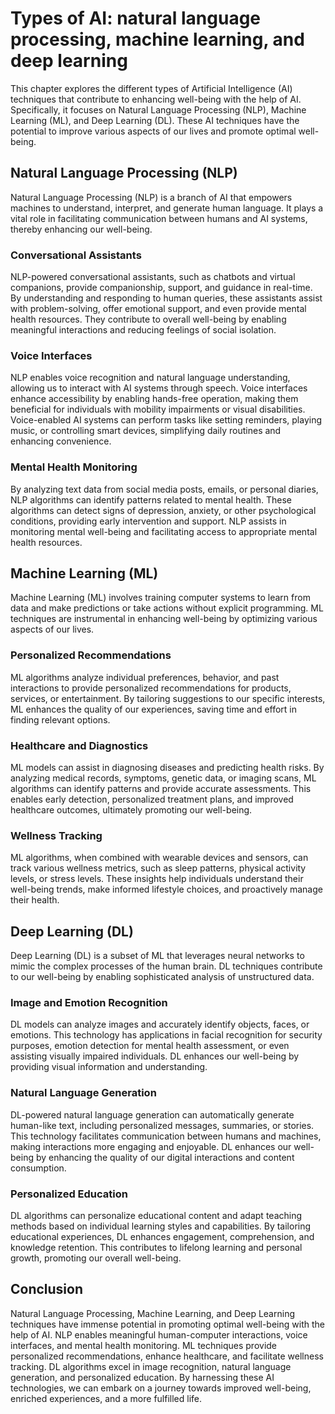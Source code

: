 # Types of AI: natural language processing, machine learning, and deep learning

This chapter explores the different types of Artificial Intelligence (AI) techniques that contribute to enhancing well-being with the help of AI. Specifically, it focuses on Natural Language Processing (NLP), Machine Learning (ML), and Deep Learning (DL). These AI techniques have the potential to improve various aspects of our lives and promote optimal well-being.

## Natural Language Processing (NLP)

Natural Language Processing (NLP) is a branch of AI that empowers machines to understand, interpret, and generate human language. It plays a vital role in facilitating communication between humans and AI systems, thereby enhancing our well-being.

### Conversational Assistants

NLP-powered conversational assistants, such as chatbots and virtual companions, provide companionship, support, and guidance in real-time. By understanding and responding to human queries, these assistants assist with problem-solving, offer emotional support, and even provide mental health resources. They contribute to overall well-being by enabling meaningful interactions and reducing feelings of social isolation.

### Voice Interfaces

NLP enables voice recognition and natural language understanding, allowing us to interact with AI systems through speech. Voice interfaces enhance accessibility by enabling hands-free operation, making them beneficial for individuals with mobility impairments or visual disabilities. Voice-enabled AI systems can perform tasks like setting reminders, playing music, or controlling smart devices, simplifying daily routines and enhancing convenience.

### Mental Health Monitoring

By analyzing text data from social media posts, emails, or personal diaries, NLP algorithms can identify patterns related to mental health. These algorithms can detect signs of depression, anxiety, or other psychological conditions, providing early intervention and support. NLP assists in monitoring mental well-being and facilitating access to appropriate mental health resources.

## Machine Learning (ML)

Machine Learning (ML) involves training computer systems to learn from data and make predictions or take actions without explicit programming. ML techniques are instrumental in enhancing well-being by optimizing various aspects of our lives.

### Personalized Recommendations

ML algorithms analyze individual preferences, behavior, and past interactions to provide personalized recommendations for products, services, or entertainment. By tailoring suggestions to our specific interests, ML enhances the quality of our experiences, saving time and effort in finding relevant options.

### Healthcare and Diagnostics

ML models can assist in diagnosing diseases and predicting health risks. By analyzing medical records, symptoms, genetic data, or imaging scans, ML algorithms can identify patterns and provide accurate assessments. This enables early detection, personalized treatment plans, and improved healthcare outcomes, ultimately promoting our well-being.

### Wellness Tracking

ML algorithms, when combined with wearable devices and sensors, can track various wellness metrics, such as sleep patterns, physical activity levels, or stress levels. These insights help individuals understand their well-being trends, make informed lifestyle choices, and proactively manage their health.

## Deep Learning (DL)

Deep Learning (DL) is a subset of ML that leverages neural networks to mimic the complex processes of the human brain. DL techniques contribute to our well-being by enabling sophisticated analysis of unstructured data.

### Image and Emotion Recognition

DL models can analyze images and accurately identify objects, faces, or emotions. This technology has applications in facial recognition for security purposes, emotion detection for mental health assessment, or even assisting visually impaired individuals. DL enhances our well-being by providing visual information and understanding.

### Natural Language Generation

DL-powered natural language generation can automatically generate human-like text, including personalized messages, summaries, or stories. This technology facilitates communication between humans and machines, making interactions more engaging and enjoyable. DL enhances our well-being by enhancing the quality of our digital interactions and content consumption.

### Personalized Education

DL algorithms can personalize educational content and adapt teaching methods based on individual learning styles and capabilities. By tailoring educational experiences, DL enhances engagement, comprehension, and knowledge retention. This contributes to lifelong learning and personal growth, promoting our overall well-being.

## Conclusion

Natural Language Processing, Machine Learning, and Deep Learning techniques have immense potential in promoting optimal well-being with the help of AI. NLP enables meaningful human-computer interactions, voice interfaces, and mental health monitoring. ML techniques provide personalized recommendations, enhance healthcare, and facilitate wellness tracking. DL algorithms excel in image recognition, natural language generation, and personalized education. By harnessing these AI technologies, we can embark on a journey towards improved well-being, enriched experiences, and a more fulfilled life.
